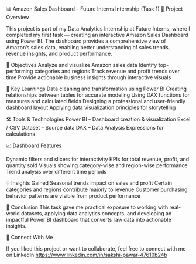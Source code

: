 📊 Amazon Sales Dashboard – Future Interns Internship (Task 1)
🧾 Project Overview

This project is part of my Data Analytics Internship at Future Interns, where I completed my first task — creating an interactive Amazon Sales Dashboard using Power BI.
The dashboard provides a comprehensive view of Amazon’s sales data, enabling better understanding of sales trends, revenue insights, and product performance.

🎯 Objectives
Analyze and visualize Amazon sales data
Identify top-performing categories and regions
Track revenue and profit trends over time
Provide actionable business insights through interactive visuals

🧠 Key Learnings
Data cleaning and transformation using Power BI
Creating relationships between tables for accurate modeling
Using DAX functions for measures and calculated fields
Designing a professional and user-friendly dashboard layout
Applying data visualization principles for storytelling

🛠 Tools & Technologies
Power BI – Dashboard creation & visualization
Excel / CSV Dataset – Source data
DAX – Data Analysis Expressions for calculations

📈 Dashboard Features

Dynamic filters and slicers for interactivity
KPIs for total revenue, profit, and quantity sold
Visuals showing category-wise and region-wise performance
Trend analysis over different time periods

💡 Insights Gained
Seasonal trends impact on sales and profit
Certain categories and regions contribute majorly to revenue
Customer purchasing behavior patterns are visible from product performance

🚀 Conclusion
This task gave me practical exposure to working with real-world datasets, applying data analytics concepts, and developing an impactful Power BI dashboard that converts raw data into actionable insights.

🔗 Connect With Me

If you liked this project or want to collaborate, feel free to connect with me on LinkedIn
https://www.linkedin.com/in/sakshi-pawar-47610b24b
